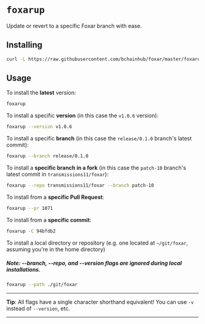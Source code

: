 # `foxarup`

Update or revert to a specific Foxar branch with ease.

## Installing

```sh
curl -L https://raw.githubusercontent.com/bchainhub/foxar/master/foxarup/install | bash
```

## Usage

To install the **latest** version:

```sh
foxarup
```

To install a specific **version** (in this case the `v1.0.6` version):

```sh
foxarup --version v1.0.6
```

To install a specific **branch** (in this case the `release/0.1.0` branch's latest commit):

```sh
foxarup --branch release/0.1.0
```

To install a **specific branch in a fork** (in this case the `patch-10` branch's latest commit in `transmissions11/foxar`):

```sh
foxarup --repo transmissions11/foxar --branch patch-10
```

To install from a **specific Pull Request**:

```sh
foxarup --pr 1071
```

To install from a **specific commit**:

```sh
foxarup -C 94bfdb2
```

To install a local directory or repository (e.g. one located at `~/git/foxar`, assuming you're in the home directory)

##### Note: --branch, --repo, and --version flags are ignored during local installations.

```sh
foxarup --path ./git/foxar
```

---

**Tip**: All flags have a single character shorthand equivalent! You can use `-v` instead of `--version`, etc.

---
